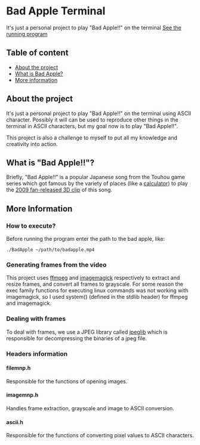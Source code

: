 # Bad Apple Terminal
It's just a personal project to play "Bad Apple!!" on the terminal
[See the running program](https://youtu.be/gKyNBp4C2Gk)
## Table of content
* [About the project](https://github.com/Hens4n/bad-apple-terminal#about-the-project)
* [What is Bad Apple?](https://github.com/Hens4n/bad-apple-terminal#what-is-bad-apple)
* [More information](https://github.com/Hens4n/bad-apple-terminal#more-information)

## About the project
It's just a personal project to play "Bad Apple!!" on the terminal using ASCII character. Possibly it will can be used to reproduce other things in the terminal in ASCII characters, but my goal now is to play "Bad Apple!!".

This project is also a challenge to myself to put all my knowledge and creativity into action.

## What is "Bad Apple!!"?
Briefly, "Bad Apple!!" is a popular Japanese song from the Touhou game series which got famous by the variety of places (like a [calculator](https://youtu.be/6pAeWf3NPNU)) to play the [2009 fan-released 3D clip](https://youtu.be/UkgK8eUdpAo) of this song. 

## More Information
### How to execute?
Before running the program enter the path to the bad apple, like:
```
./BadApple ~/path/to/badapple.mp4
````
### Generating frames from the video
This project uses [ffmpeg](https://ffmpeg.org/) and [imagemagick](https://imagemagick.org/index.php) respectively to extract and resize frames, and convert all frames to grayscale. For some reason the exec family functions for executing linux commands was not working with imagemagick, so I used system() (defined in the stdlib header) for ffmpeg and imagemagick.
### Dealing with frames
To deal with frames, we use a JPEG library called [jpeglib](https://www.ijg.org/) which is responsible for decompressing the binaries of a jpeg file.
### Headers information
#### filemnp.h
Responsible for the functions of opening images.
#### imagemnp.h
Handles frame extraction, grayscale and image to ASCII conversion.
#### ascii.h
Responsible for the functions of converting pixel values to ASCII characters.

